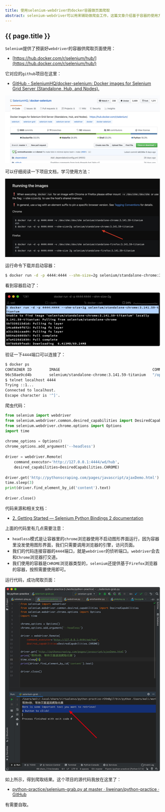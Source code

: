```yaml
---
title: 使用selenium-webdriver的docker容器做页面爬取
abstract: selenium-webdriver可以用来辅助做爬虫工作，这篇文章介绍基于容器的使用方法。
---
```


## {{ page.title }} 

`Selenium`提供了预装好`webdriver`的容器供爬取页面使用：

* [https://hub.docker.com/r/selenium/hub/](https://hub.docker.com/r/selenium/hub/) 

它对应的`github`项目在这里：

* [GitHub - SeleniumHQ/docker-selenium: Docker images for Selenium Grid Server (Standalone, Hub, and Nodes).](https://github.com/SeleniumHQ/docker-selenium)

![](https://raw.githubusercontent.com/liweinan/blogpic2019_ii/master/sep17/96FE17DB-2CF0-4C0A-BC92-BDCAEF7D0FA3.png)

可以仔细阅读一下项目文档，学习使用方法：

![](https://raw.githubusercontent.com/liweinan/blogpic2019_ii/master/sep17/7D0E23DA-110B-485C-B66B-D29B4EBC4702.png)

运行命令下载并启动容器：

```bash
$ docker run -d -p 4444:4444 --shm-size=2g selenium/standalone-chrome:3.141.59-titanium
```

看到容器启动了：

![](https://raw.githubusercontent.com/liweinan/blogpic2019_ii/master/sep17/53B12176-A86C-44C0-921F-56F2A5F45E6B.png)

验证一下`4444`端口可以连接了：

```bash
$ docker ps
CONTAINER ID        IMAGE                                          COMMAND                  CREATED             STATUS              PORTS                    NAMES
96c58ae9cd4b        selenium/standalone-chrome:3.141.59-titanium   "/opt/bin/entry_poin…"   26 seconds ago      Up 25 seconds       0.0.0.0:4444->4444/tcp   cranky_ramanujan
$ telnet localhost 4444
Trying ::1...
Connected to localhost.
Escape character is '^]'.
```

爬虫代码：

```python
from selenium import webdriver
from selenium.webdriver.common.desired_capabilities import DesiredCapabilities
from selenium.webdriver.chrome.options import Options
import time

chrome_options = Options()
chrome_options.add_argument('--headless')

driver = webdriver.Remote(
    command_executor='http://127.0.0.1:4444/wd/hub',
    desired_capabilities=DesiredCapabilities.CHROME)

driver.get('http://pythonscraping.com/pages/javascript/ajaxDemo.html')
time.sleep(3)
print(driver.find_element_by_id('content').text)

driver.close()
```

代码来源和相关文档：

* [2. Getting Started — Selenium Python Bindings 2 documentation](https://selenium-python.readthedocs.io/getting-started.html)

上面的代码里有几点需要注意：

* `headless`模式是让容器里的`chrome`浏览器使用不启动图形界面运行，因为容器里没发使用图形界面，我们只需要调用浏览器的引擎，访问页面。
* 我们的代码连接容器的`4444`端口，就是`webdriver`的侦听端口。`webdriver`会去和`Chrome`浏览器打交道。
* 我们使用的容器是`CHROME`浏览器类型的，`selenium`还提供基于`Firefox`浏览器的容器，按照需要使用即可。

运行代码，成功爬取页面：

![](https://raw.githubusercontent.com/liweinan/blogpic2019_ii/master/sep17/16485A1B-8134-46E4-BCC8-7C31E44F4A7A.png)

如上所示，得到爬取结果。这个项目的源代码我放在这里了：

* [python-practice/selenium-grab.py at master · liweinan/python-practice · GitHub](https://github.com/liweinan/python-practice/blob/master/selenium-grab.py)

有需要自取。


